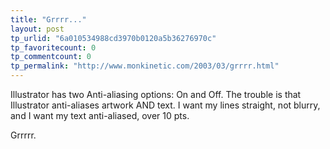 ```yaml
---
title: "Grrrr..."
layout: post
tp_urlid: "6a010534988cd3970b0120a5b36276970c"
tp_favoritecount: 0
tp_commentcount: 0
tp_permalink: "http://www.monkinetic.com/2003/03/grrrr.html"
---
```

Illustrator has two Anti-aliasing options: On and Off. The trouble is that Illustrator anti-aliases artwork AND text. I want my lines straight, not blurry, and I want my text anti-aliased, over 10 pts.

Grrrrr.
